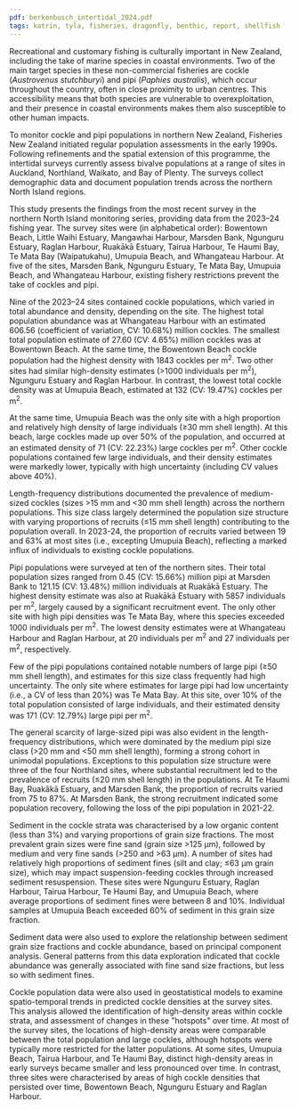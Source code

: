 ```yaml
---
pdf: berkenbusch_intertidal_2024.pdf
tags: katrin, tyla, fisheries, dragonfly, benthic, report, shellfish
---
```

Recreational and customary fishing is culturally important in New Zealand, including the take of
marine species in coastal environments. Two of the main target species in these non-commercial fisheries are
cockle (*Austrovenus stutchburyi*) and pipi (*Paphies australis*), which occur throughout
the country, often in close proximity to urban centres. This accessibility means that both species are
vulnerable to overexploitation, and their presence in coastal environments makes them also susceptible
to other human impacts.

To monitor cockle and pipi populations in northern New Zealand, Fisheries New Zealand initiated regular population assessments
in the early 1990s. Following refinements and the spatial extension of this programme, the intertidal surveys
currently assess bivalve populations
at a range of sites in Auckland, Northland, Waikato, and Bay of Plenty.  The surveys collect demographic data
 and document population trends across the northern North Island regions.

This study presents the findings from the most recent survey in the northern North Island monitoring series,
providing data from the
2023–24 fishing year. The survey sites were (in alphabetical order): Bowentown Beach, Little Waihi
Estuary, Mangawhai Harbour, Marsden Bank, Ngunguru Estuary, Raglan Harbour, Ruakākā Estuary,
Tairua Harbour, Te Haumi Bay, Te Mata Bay (Waipatukahu), Umupuia Beach, and Whangateau Harbour.
At five of the sites, Marsden Bank, Ngunguru Estuary, Te Mata Bay, Umupuia  Beach, and Whangateau
Harbour, existing fishery restrictions prevent the take of cockles and pipi.

Nine of the 2023–24 sites contained cockle populations, which varied in total abundance and density,
depending on the site. The highest total population abundance was at Whangateau Harbour with an
estimated 606.56 (coefficient of variation, CV: 10.68%) million cockles. The smallest total population
estimate of 27.60 (CV: 4.65%) million cockles was at Bowentown Beach. At the same time, the
Bowentown Beach cockle population had the highest density with 1843 cockles per m<sup>2</sup>. Two other sites
had similar high-density estimates (>1000 individuals per m<sup>2</sup>), Ngunguru Estuary and Raglan Harbour.
In contrast, the lowest total cockle density was at Umupuia Beach, estimated at 132 (CV: 19.47%)
cockles per m<sup>2</sup>.

At the same time, Umupuia Beach was the only site with a high proportion and relatively high density of
large individuals (≥30 mm shell length). At this beach, large cockles made up over 50% of the population,
and occurred at an estimated density of 71 (CV: 22.23%) large cockles per m<sup>2</sup>. Other cockle populations
contained few large individuals, and their density estimates were markedly lower, typically with high
uncertainty (including CV values above 40%).

Length-frequency distributions documented the prevalence of medium-sized cockles
(sizes >15 mm and <30 mm shell length) across the northern populations. This size class largely
determined the population size structure with varying proportions of recruits (≤15 mm shell length)
contributing to the population overall. In 2023-24, the proportion of recruits varied between 19 and 63%
at most sites (i.e., excepting Umupuia Beach), reflecting a marked influx of individuals to existing cockle populations.

Pipi populations were surveyed at ten of the northern sites. Their total population sizes ranged from
0.45  (CV: 15.66%) million pipi at Marsden Bank to 121.15 (CV: 13.48%) million individuals at Ruakākā Estuary.
The highest density estimate was also at Ruakākā  Estuary
with 5857 individuals per m<sup>2</sup>, largely
caused by a significant recruitment event. The only other site with high pipi
densities was Te Mata Bay, where this species exceeded 1000 individuals
per m<sup>2</sup>.
The lowest density estimates were at Whangateau Harbour and Raglan Harbour, at 20 individuals per m<sup>2</sup>
and 27 individuals per m<sup>2</sup>, respectively.

Few of the pipi populations contained notable numbers of large pipi  (≥50 mm shell length), and
estimates for this size class frequently had high uncertainty. The only site where estimates for large pipi
 had low uncertainty (i.e., a CV of less than 20%) was  Te Mata Bay. At this site,
 over 10% of the total population consisted of large individuals, and their estimated density was
 171 (CV: 12.79%) large pipi per m<sup>2</sup>.

The general scarcity of large-sized pipi was also evident in the length-frequency distributions,
which were dominated by the medium pipi size class (>20 mm and <50 mm shell length),
forming a strong cohort in unimodal populations.  Exceptions to this population size structure
were three of the four Northland sites, where substantial recruitment led to the prevalence of recruits
 (≤20 mm shell length)
in the populations.  At Te Haumi Bay, Ruakākā Estuary, and Marsden Bank, the proportion of
 recruits varied from 75  to 87%. At Marsden Bank, the strong recruitment indicated some population
 recovery, following the loss of the pipi population in 2021-22.

Sediment in the cockle strata was characterised by a low organic content (less than 3%) and varying proportions of grain size
fractions. The most prevalent grain sizes were fine sand (grain size >125 μm),
followed by medium and very fine sands (>250 and >63 μm). A number of
sites had relatively high proportions of sediment fines
(silt and clay; ≤63 μm grain size), which may impact
suspension-feeding cockles through increased
sediment resuspension.  These sites were
Ngunguru Estuary, Raglan Harbour, Tairua Harbour, Te Haumi Bay, and Umupuia Beach, where
average proportions of sediment fines were between  8  and 10%. Individual samples at Umupuia Beach
exceeded
60% of sediment in this grain size fraction.

Sediment data were also used to explore the relationship between sediment
grain size fractions and cockle abundance,
based on principal component analysis. General patterns from this data exploration
indicated that cockle abundance was generally associated with fine sand size fractions,
but less so with sediment fines.

Cockle population data were also used in geostatistical models to examine
spatio-temporal trends in predicted cockle densities at the survey sites. This
analysis allowed the identification of high-density areas within cockle strata, and
assessment of changes in
these "hotspots"  over time. At most of the survey sites, the locations of high-density areas were
comparable between the total population and large
cockles, although hotspots were typically more restricted for the latter populations. At some sites,
Umupuia Beach, Tairua Harbour,  and Te Haumi Bay, distinct high-density areas in early surveys became
smaller and less pronounced over time. In contrast, three sites were characterised by areas of
high cockle densities that persisted over time, Bowentown Beach, Ngunguru Estuary and Raglan Harbour.

